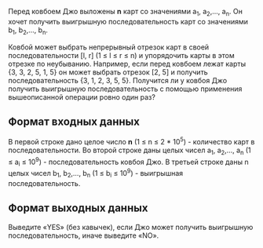 Перед ковбоем Джо выложены **n** карт со значениями а<sub>1</sub>, а<sub>2</sub>,..., a<sub>n</sub>. Он хочет получить выигрышную
последовательность карт со значениями b<sub>1</sub>, b<sub>2</sub>,..., b<sub>n</sub>.

Ковбой может выбрать непрерывный отрезок карт в своей последовательности [l, r] (1 &#8804; l &#8804; r &#8804; n)
и упорядочить карты в этом отрезке по неубыванию. Например, если перед ковбоем лежат карты
{3, 3, 2, 5, 1, 5} он может выбрать отрезок [2, 5] и получить последовательность {3, 1, 2, 3, 5, 5}.
Получится ли у ковбоя Джо получить выигрышную последовательность с помощью применения
вышеописанной операции ровно один раз?

## Формат входных данных
В первой строке дано целое число **n** (1 &#8804; n &#8804; 2 * 10<sup>5</sup>) - количество карт в последовательности.
Во второй строке даны целых чисел а<sub>1</sub>, а<sub>2</sub>,..., a<sub>n</sub> (1 &#8804; a<sub>i</sub> &#8804; 10<sup>9</sup>) - последовательность ковбоя
Джо.
В третьей строке даны n целых чисел b<sub>1</sub>, b<sub>2</sub>,..., b<sub>n</sub> (1 &#8804; b<sub>i</sub> &#8804; 10<sup>9</sup>) - выигрышная
последовательность.

## Формат выходных данных
Выведите «YES» (без кавычек), если Джо может получить выигрышную последовательность, иначе
выведите «NO».
